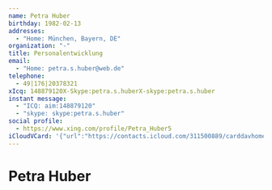 ```yaml
---
name: Petra Huber
birthday: 1982-02-13
addresses:
  - "Home: München, Bayern, DE"
organization: "-"
title: Personalentwicklung
email:
  - "Home: petra.s.huber@web.de"
telephone:
  - 49|176|20378321
xIcq: 148879120X-Skype:petra.s.huberX-skype:petra.s.huber
instant message:
  - "ICQ: aim:148879120"
  - "skype: skype:petra.s.huber"
social profile:
  - https://www.xing.com/profile/Petra_Huber5
iCloudVCard: '{"url":"https://contacts.icloud.com/311500889/carddavhome/card/MmM1ZjRmYTAtNDAwOS00NTZlLWE0N2QtNmJlNzA2MzYzNTlh.vcf","etag":"\"kmfhc6lm\"","data":"BEGIN:VCARD\r\nVERSION:3.0\r\nFN:\r\nN:Huber;Petra;;;\r\nUID:2c5f4fa0-4009-456e-a47d-6be70636359a\r\nBDAY;VALUE=date:1982-02-13\r\nADR;TYPE=HOME:;;;München;Bayern;;DE;\r\nWP1.X-ABLABEL:Work\r\nWP2.X-ABLABEL:Work\r\nWP3.X-ABLABEL:Work\r\nitem0.X-ABLABEL:xing\r\nPRODID:ez-vcard 0.9.13-fc\r\nREV:2025-04-03T22:09:55Z\r\nORG:-;\r\nTITLE:Personalentwicklung\r\nEMAIL;TYPE=HOME:petra.s.huber@web.de\r\nPHOTO;VALUE=uri:https://gateway.icloud.com/contacts/311500889/ck/card/f12b8\r\n ebd6c5e4f5350891354d4d639f5\r\nTEL:49|176|20378321\r\nX-ICQ;TYPE=HOME,pref:148879120X-Skype:petra.s.huberX-skype:petra.s.huber\r\nIMPP;X-SERVICE-TYPE=ICQ;TYPE=HOME,pref:aim:148879120\r\nIMPP;X-SERVICE-TYPE=skype;TYPE=HOME:skype:petra.s.huber\r\nitem0.X-SOCIALPROFILE;X-USER=Petra_Huber5:https://www.xing.com/profile/Petr\r\n a_Huber5\r\nEND:VCARD"}'
---
```

# Petra Huber